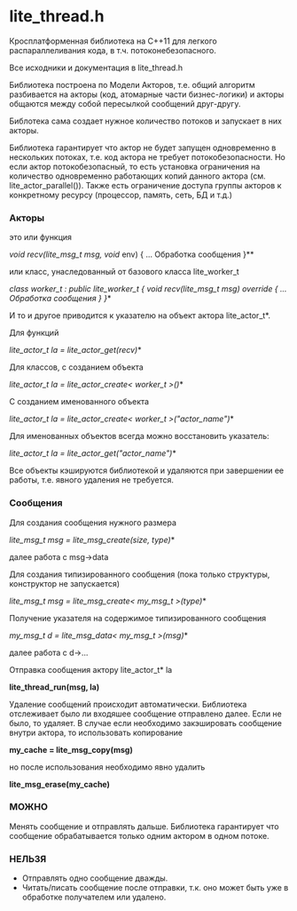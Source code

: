 ﻿# lite_thread.h

Кросплатформенная библиотека на С++11 для легкого распараллеливания кода, в т.ч. потоконебезопасного.

Все исходники и документация в lite_thread.h 

Библиотека построена по Модели Акторов, т.е. общий алгоритм разбивается на акторы (код, атомарные 
части бизнес-логики) и акторы общаются между собой пересылкой сообщений друг-другу. 

Библотека сама создает нужное количество потоков и запускает в них акторы. 

Библиотека гарантирует что актор не будет запущен одновременно в нескольких потоках, т.е. код актора 
не требует потокобезопасности. Но если актор потокобезопасный, то есть установка ограничения на 
количество одновременно работающих копий данного актора (см. lite_actor_parallel()). 
Также есть ограничение доступа группы акторов к конкретному ресурсу (процессор, память, сеть, БД и т.д.)

### Акторы
это или функция

**void recv(lite_msg_t* msg, void* env) {
 ... Обработка сообщения
}**

или класс, унаследованный от базового класса lite_worker_t 

**class worker_t : public lite_worker_t {
   void recv(lite_msg_t* msg) override {
       ... Обработка сообщения
   }
}**

И то и другое приводится к указателю на объект актора lite_actor_t*.

Для функций

**lite_actor_t* la = lite_actor_get(recv)**

Для классов, с созданием объекта

**lite_actor_t* la = lite_actor_create< worker_t >()** 

С созданием именованного объекта

**lite_actor_t* la = lite_actor_create< worker_t >("actor_name")**

Для именованных объектов всегда можно восстановить указатель:

**lite_actor_t* la = lite_actor_get("actor_name")**

Все объекты кэшируются библиотекой и удаляются при завершении ее работы, т.е. явного удаления не требуется.

### Сообщения
Для создания сообщения нужного размера

**lite_msg_t* msg = lite_msg_create(size, type)**

далее работа с msg->data

Для создания типизированного сообщения (пока только структуры, конструктор не запускается)

**lite_msg_t* msg = lite_msg_create< my_msg_t >(type)**

Получение указателя на содержимое типизированного сообщения

**my_msg_t* d = lite_msg_data< my_msg_t >(msg)**

далее работа с d->...

Отправка сообщения актору lite_actor_t* la

**lite_thread_run(msg, la)**

Удаление сообщений происходит автоматически. Библиотека отслеживает было ли входяшее сообщение 
отправлено далее. Если не было, то удаляет.
В случае если необходимо закэшировать сообщение внутри актора, то использовать копирование

**my_cache = lite_msg_copy(msg)**

но после использования необходимо явно удалить

**lite_msg_erase(my_cache)**

### МОЖНО
Менять сообщение и отправлять дальше. Библиотека гарантирует что сообщение обрабатывается 
только одним актором в одном потоке.

### НЕЛЬЗЯ
- Отправлять одно сообщение дважды.
- Читать/писать сообщение после отправки, т.к. оно может быть уже в обработке получателем или удалено.
